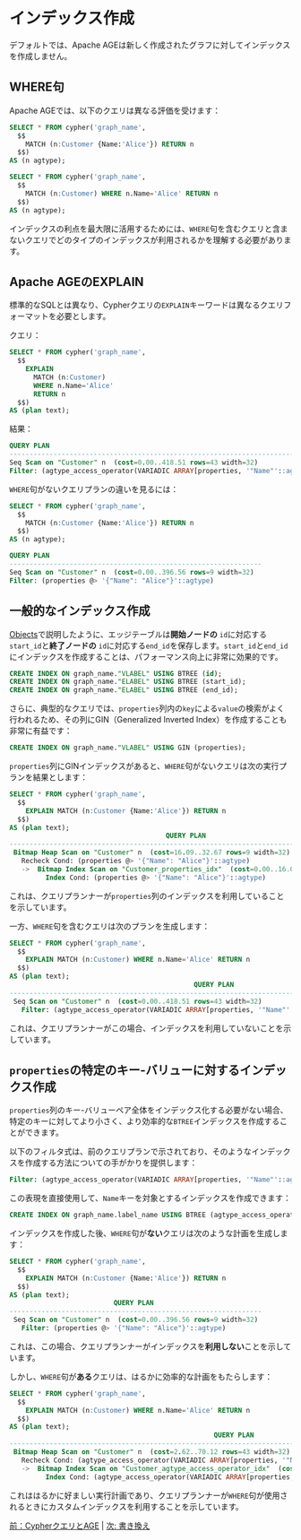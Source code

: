 # インデックス作成

デフォルトでは、Apache AGEは新しく作成されたグラフに対してインデックスを作成しません。

## WHERE句

Apache AGEでは、以下のクエリは異なる評価を受けます：
```sql
SELECT * FROM cypher('graph_name',
  $$
    MATCH (n:Customer {Name:'Alice'}) RETURN n
  $$)
AS (n agtype);
```

```sql
SELECT * FROM cypher('graph_name',
  $$
    MATCH (n:Customer) WHERE n.Name='Alice' RETURN n
  $$)
AS (n agtype);
```

インデックスの利点を最大限に活用するためには、`WHERE`句を含むクエリと含まないクエリでどのタイプのインデックスが利用されるかを理解する必要があります。

## Apache AGEのEXPLAIN

標準的なSQLとは異なり、Cypherクエリの`EXPLAIN`キーワードは異なるクエリフォーマットを必要とします。

クエリ：
```sql
SELECT * FROM cypher('graph_name',
  $$
    EXPLAIN
      MATCH (n:Customer)
      WHERE n.Name='Alice'
      RETURN n
  $$)
AS (plan text);
```

結果：
```sql
QUERY PLAN
--------------------------------------------------------------------------------------------------------------
Seq Scan on "Customer" n  (cost=0.00..418.51 rows=43 width=32)
Filter: (agtype_access_operator(VARIADIC ARRAY[properties, '"Name"'::agtype]) = '"Alice"'::agtype)
```

`WHERE`句がないクエリプランの違いを見るには：
```sql
SELECT * FROM cypher('graph_name',
  $$
    MATCH (n:Customer {Name:'Alice'}) RETURN n
  $$)
AS (n agtype);
```

```sql
QUERY PLAN
---------------------------------------------------------------
Seq Scan on "Customer" n  (cost=0.00..396.56 rows=9 width=32)
Filter: (properties @> '{"Name": "Alice"}'::agtype)
```

## 一般的なインデックス作成

[Objects](04_objects.md)で説明したように、エッジテーブルは**開始ノードの** `id`に対応する`start_id`と**終了ノードの** `id`に対応する`end_id`を保存します。`start_id`と`end_id`にインデックスを作成することは、パフォーマンス向上に非常に効果的です。

```sql
CREATE INDEX ON graph_name."VLABEL" USING BTREE (id);
CREATE INDEX ON graph_name."ELABEL" USING BTREE (start_id);
CREATE INDEX ON graph_name."ELABEL" USING BTREE (end_id);
```

さらに、典型的なクエリでは、`properties`列内の`key`による`value`の検索がよく行われるため、その列にGIN（Generalized Inverted Index）を作成することも非常に有益です：

```sql
CREATE INDEX ON graph_name."VLABEL" USING GIN (properties);
```

`properties`列にGINインデックスがあると、`WHERE`句がないクエリは次の実行プランを結果とします：

```sql
SELECT * FROM cypher('graph_name',
  $$
    EXPLAIN MATCH (n:Customer {Name:'Alice'}) RETURN n
  $$)
AS (plan text);
                                       QUERY PLAN
-----------------------------------------------------------------------------------------
 Bitmap Heap Scan on "Customer" n  (cost=16.09..32.67 rows=9 width=32)
   Recheck Cond: (properties @> '{"Name": "Alice"}'::agtype)
   ->  Bitmap Index Scan on "Customer_properties_idx"  (cost=0.00..16.08 rows=9 width=0)
         Index Cond: (properties @> '{"Name": "Alice"}'::agtype)
```

これは、クエリプランナーが`properties`列のインデックスを利用していることを示しています。

一方、`WHERE`句を含むクエリは次のプランを生成します：

```sql
SELECT * FROM cypher('graph_name',
  $$
    EXPLAIN MATCH (n:Customer) WHERE n.Name='Alice' RETURN n
  $$)
AS (plan text);
                                              QUERY PLAN
------------------------------------------------------------------------------------------------------
 Seq Scan on "Customer" n  (cost=0.00..418.51 rows=43 width=32)
   Filter: (agtype_access_operator(VARIADIC ARRAY[properties, '"Name"'::agtype]) = '"Alice"'::agtype)
```

これは、クエリプランナーがこの場合、インデックスを利用していないことを示しています。

## `properties`の特定のキー-バリューに対するインデックス作成

`properties`列のキー-バリューペア全体をインデックス化する必要がない場合、特定のキーに対してより小さく、より効率的な`BTREE`インデックスを作成することができます。

以下のフィルタ式は、前のクエリプランで示されており、そのようなインデックスを作成する方法についての手がかりを提供します：

```sql
Filter: (agtype_access_operator(VARIADIC ARRAY[properties, '"Name"'::agtype]) = '"Alice"'::agtype)
``````
この表現を直接使用して、`Name`キーを対象とするインデックスを作成できます：

```sql
CREATE INDEX ON graph_name.label_name USING BTREE (agtype_access_operator(VARIADIC ARRAY[properties, '"Name"'::agtype]));
```

インデックスを作成した後、`WHERE`句が**ない**クエリは次のような計画を生成します：
```sql
SELECT * FROM cypher('graph_name',
  $$
    EXPLAIN MATCH (n:Customer {Name:'Alice'}) RETURN n
  $$)
AS (plan text);
                          QUERY PLAN
---------------------------------------------------------------
 Seq Scan on "Customer" n  (cost=0.00..396.56 rows=9 width=32)
   Filter: (properties @> '{"Name": "Alice"}'::agtype)
```

これは、この場合、クエリプランナーがインデックスを**利用しない**ことを示しています。

しかし、`WHERE`句が**ある**クエリは、はるかに効率的な計画をもたらします：

```sql
SELECT * FROM cypher('graph_name',
  $$
    EXPLAIN MATCH (n:Customer) WHERE n.Name='Alice' RETURN n
  $$)
AS (plan text);
                                                   QUERY PLAN
----------------------------------------------------------------------------------------------------------------
 Bitmap Heap Scan on "Customer" n  (cost=2.62..70.12 rows=43 width=32)
   Recheck Cond: (agtype_access_operator(VARIADIC ARRAY[properties, '"Name"'::agtype]) = '"Alice"'::agtype)
   ->  Bitmap Index Scan on "Customer_agtype_access_operator_idx"  (cost=0.00..2.61 rows=43 width=0)
         Index Cond: (agtype_access_operator(VARIADIC ARRAY[properties, '"Name"'::agtype]) = '"Alice"'::agtype)
```

これははるかに好ましい実行計画であり、クエリプランナーが`WHERE`句が使用されるときにカスタムインデックスを利用することを示しています。

[前：CypherクエリとAGE](05_cypher_ja.md) | [次: 書き換え](07_rewriting_ja.md)
